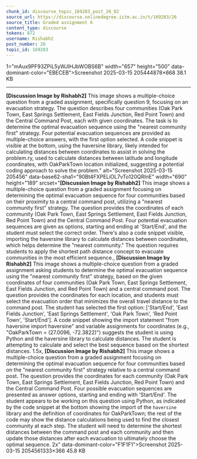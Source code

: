 ```yaml
---
chunk_id: discourse_topic_169283_post_26_02
source_url: https://discourse.onlinedegree.iitm.ac.in/t/169283/26
source_title: Graded assignment 6
content_type: discourse
tokens: 872
username: Rishabh2
post_number: 26
topic_id: 169283
---
```


1="mAux9PF93ZPiL5yWJIHJbWOBS6B" width="657" height="500" data-dominant-color="EBECEB">Screenshot 2025-03-15 205444878×668 38.1 KB

---

**[Discussion Image by Rishabh2]** This image shows a multiple-choice question from a graded assignment, specifically question 9, focusing on an evacuation strategy. The question describes four communities (Oak Park Town, East Springs Settlement, East Fields Junction, Red Point Town) and the Central Command Post, each with given coordinates. The task is to determine the optimal evacuation sequence using the "nearest community first" strategy. Four potential evacuation sequences are provided as multiple-choice answers, with the first option selected. A code snippet is visible at the bottom, using the haversine library, likely intended for calculating distances between coordinates to assist in solving the problem.ry, used to calculate distances between latitude and longitude coordinates, with OakParkTown location initialized, suggesting a potential coding approach to solve the problem." alt="Screenshot 2025-03-15 205456" data-base62-sha1="90Bt4FXPELiOL7vTo120QRInE" width="690" height="189" srcset="**[Discussion Image by Rishabh2]** This image shows a multiple-choice question from a graded assignment focusing on determining the optimal evacuation sequence for four communities based on their proximity to a central command post, utilizing a "nearest community first" strategy. The question provides the coordinates of each community (Oak Park Town, East Springs Settlement, East Fields Junction, Red Point Town) and the Central Command Post. Four potential evacuation sequences are given as options, starting and ending at 'Start/End', and the student must select the correct order. There's also a code snippet visible, importing the haversine library to calculate distances between coordinates, which helps determine the "nearest community." The question requires students to apply the shortest path distance concept to evacuate communities in the most efficient sequence., **[Discussion Image by Rishabh2]** This image shows a multiple-choice question from a graded assignment asking students to determine the optimal evacuation sequence using the "nearest community first" strategy, based on the given coordinates of four communities (Oak Park Town, East Springs Settlement, East Fields Junction, and Red Point Town) and a central command post. The question provides the coordinates for each location, and students must select the evacuation order that minimizes the overall travel distance to the command post. The student has selected the first option: ['Start/End', 'East Fields Junction', 'East Springs Settlement', 'Oak Park Town', 'Red Point Town', 'Start/End']. A code snippet showing the import statement "from haversine import haversine" and variable assignments for coordinates (e.g., "OakParkTown = (27.0096, -72.3822)") suggests the student is using Python and the haversine library to calculate distances. The student is attempting to calculate and select the best sequence based on the shortest distances. 1.5x, **[Discussion Image by Rishabh2]** This image shows a multiple-choice question from a graded assignment focusing on determining the optimal evacuation sequence for four communities based on the "nearest community first" strategy relative to a central command post. The question provides the coordinates for each community (Oak Park Town, East Springs Settlement, East Fields Junction, Red Point Town) and the Central Command Post. Four possible evacuation sequences are presented as answer options, starting and ending with 'Start/End'. The student appears to be working on this question using Python, as indicated by the code snippet at the bottom showing the import of the `haversine` library and the definition of coordinates for OakParkTown; the rest of the code may show the distance calculations being used to find the closest community at each step. The student will need to determine the shortest distances between the command post and each community and then update those distances after each evacuation to ultimately choose the optimal sequence. 2x" data-dominant-color="F1F1F1">Screenshot 2025-03-15 2054561333×366 45.8 KB
